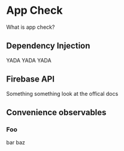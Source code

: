 # App Check

What is app check?

## Dependency Injection

YADA YADA YADA

## Firebase API

Something something look at the offical docs

## Convenience observables

### Foo

bar baz